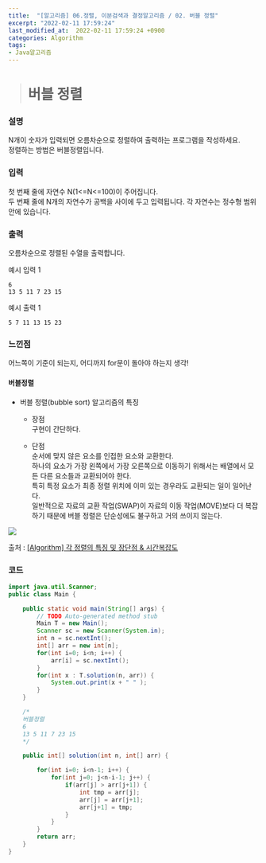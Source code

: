 ```yaml
---
title:  "[알고리즘] 06.정렬, 이분검색과 결정알고리즘 / 02. 버블 정렬"
excerpt: "2022-02-11 17:59:24"
last_modified_at:  2022-02-11 17:59:24 +0900
categories: Algorithm
tags:
- Java알고리즘
---
```


># 버블 정렬  

### 설명  

N개이 숫자가 입력되면 오름차순으로 정렬하여 출력하는 프로그램을 작성하세요.  
정렬하는 방법은 버블정렬입니다.   


### 입력  

첫 번째 줄에 자연수 N(1<=N<=100)이 주어집니다.  
두 번째 줄에 N개의 자연수가 공백을 사이에 두고 입력됩니다. 각 자연수는 정수형 범위 안에 있습니다.   


### 출력  

오름차순으로 정렬된 수열을 출력합니다.   


예시 입력 1   
```
6
13 5 11 7 23 15
```
예시 출력 1  
```
5 7 11 13 15 23
```

### 느낀점  

어느쪽이 기준이 되는지, 어디까지 for문이 돌아야 하는지 생각!   


#### 버블정렬  

- 버블 정렬(bubble sort) 알고리즘의 특징  
	- 장점  
	구현이 간단하다.    

	- 단점  
	순서에 맞지 않은 요소를 인접한 요소와 교환한다.  
	하나의 요소가 가장 왼쪽에서 가장 오른쪽으로 이동하기 위해서는 배열에서 모든 다른 요소들과 교환되어야 한다.  
	특히 특정 요소가 최종 정렬 위치에 이미 있는 경우라도 교환되는 일이 일어난다.  
	일반적으로 자료의 교환 작업(SWAP)이 자료의 이동 작업(MOVE)보다 더 복잡하기 때문에 버블 정렬은 단순성에도 불구하고 거의 쓰이지 않는다.  


![](https://media.vlpt.us/images/jaeyunn_15/post/ff10da68-72c8-465e-9da8-9260b26db9a9/%E1%84%89%E1%85%B3%E1%84%8F%E1%85%B3%E1%84%85%E1%85%B5%E1%86%AB%E1%84%89%E1%85%A3%E1%86%BA%202021-03-07%20%E1%84%8B%E1%85%A9%E1%84%92%E1%85%AE%2011.32.57.png)

출처 : [[Algorithm] 각 정렬의 특징 및 장단점 & 시간복잡도](https://coding-factory.tistory.com/615?category=794828)  


### 코드  

```java
import java.util.Scanner;
public class Main {

	public static void main(String[] args) {
		// TODO Auto-generated method stub
		Main T = new Main();
		Scanner sc = new Scanner(System.in);
		int n = sc.nextInt();
		int[] arr = new int[n];
		for(int i=0; i<n; i++) {
			arr[i] = sc.nextInt();
		}
		for(int x : T.solution(n, arr)) {
			System.out.print(x + " " );
		}
	}

	/*
	버블정렬
	6
	13 5 11 7 23 15
	*/

	public int[] solution(int n, int[] arr) {

		for(int i=0; i<n-1; i++) {
			for(int j=0; j<n-i-1; j++) {
				if(arr[j] > arr[j+1]) {
					int tmp = arr[j];
					arr[j] = arr[j+1];
					arr[j+1] = tmp;
				}
			}
		}
		return arr;
	}
}

```
